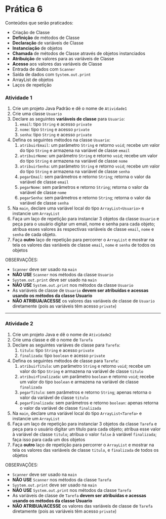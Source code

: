 # Prática 6



Conteúdos que serão praticados:

- Criação de Classe
- **Definição** de métodos de Classe
- **Declaração** de variáveis de Classe
- **Instanciação** de objetos
- **Chamada** de métodos de Classe através de objetos instanciados
- **Atribuição** de valores para as variáveis de Classe
- **Acesso** aos valores das variáveis de Classe
- Entrada de dados com `Scanner`
- Saída de dados com `System.out.print`
- ArrayList de objetos
- Laços de repetição



### Atividade 1



1. Crie um projeto Java Padrão e dê o nome de `Atividade1`
2. Crie uma classe `Usuario`
3. Declare as seguintes **variáveis de classe** para `Usuario`:
   1. `email`: tipo `String` e acesso `private` 
   2. `nome`: tipo `String` e acesso `private` 
   3. `senha`: tipo `String` e acesso `private`
4. Defina os seguintes métodos na classe `Usuario`:
   1. `atribuirEmail`: um parâmetro `String` e retorno `void`; recebe um valor do tipo `String` e armazena na variável de classe `email`
   2. `atribuirNome`: um parâmetro `String` e retorno `void`; recebe um valor do tipo `String` e armazena na variável de classe `nome`
   3. `atribuirSenha`: um parâmetro `String` e retorno `void`; recebe um valor do tipo `String` e armazena na variável de classe `senha`
   4. `pegarEmail`: sem parâmetros e retorno `String`; retorna o valor da variável de classe `email`
   5. `pegarNome`: sem parâmetros e retorno `String`; retorna o valor da variável de classe `nome`
   6. `pegarSenha`: sem parâmetros e retorno `String`; retorna o valor da variável de classe `senha`
5. Na `main`, declare uma variável local do tipo `ArrayList<Usuario>` e instancie um `ArrayList` 
6. Faça um laço de repetição para instanciar 3 objetos da classe `Usuario` e peça para o usuário digitar um email, nome e senha para cada objeto; atribua esses valores às respectivas variáveis de classe `email`, `nome` e `senha` de cada objeto.
7. Faça **outro** laço de repetição para percorrer o `ArrayList`  e mostrar na tela os valores das variáveis de classe  `email`, `nome` e `senha` de todos os objetos

OBSERVAÇÕES:

- `Scanner` deve ser usado na `main`
- **NÃO USE** `Scanner` nos métodos da classe `Usuario`
- `System.out.print` deve ser usado na `main` 
- **NÃO USE** `System.out.print` nos métodos da classe `Usuario`
- As variáveis de classe de `Usuario` **devem ser atribuídas e acessas usando os métodos da classe Usuario**
- **NÃO ATRIBUA/ACESSE** os valores das variáveis de classe de `Usuario` diretamente (pois as variáveis têm acesso `private`)



---



### Atividade 2



1. Crie um projeto Java e dê o nome de `Atividade2` 
2. Crie uma classe e dê o nome de `Tarefa` 
3. Declare as seguintes variáves de classe para `Tarefa`:
   1. `titulo`: tipo `String` e acesso `private`
   2. `finalizada`: tipo `boolean` e acesso `private`
4. Defina os seguintes métodos de classe para `Tarefa`:
   1. `atribuirTitulo`: um parâmetro `String` e retorno `void`; recebe um valor do tipo `String` e armazena na variável de classe `titulo` 
   2. `atribuirFinalizada`: um parâmetro `boolean` e retorno `void`; recebe um valor do tipo `boolean` e armazena na variável de classe `finalizada`
   3. `pegarTitulo`: sem parâmetros e retorno `String`; apenas retorna o valor da variável de classe `titulo`
   4. `pegarFinalizada`: sem parâmetros e retorno `boolean`: apenas retorna o valor da variável de classe `finalizada`
5. Na `main`, declare uma variável local do tipo `ArrayList<Tarefa>` e instancie um `ArrayList`
6. Faça um laço de repetição para instanciar 3 objetos da classe `Tarefa` e peça para o usuário digitar um titulo para cada objeto; atribua esse valor à variável de classe `titulo`; atribua o valor `false` à variável `finalizada`; faça isso para cada um dos objetos
7. Faça **outro** laço de repetição para percorrer o `ArrayList`  e mostrar na tela os valores das variáveis de classe  `titulo`, e `finalizada` de todos os objetos

OBSERVAÇÕES:

- `Scanner` deve ser usado na `main`
- **NÃO USE** `Scanner` nos métodos da classe `Tarefa`
- `System.out.print` deve ser usado na `main` 
- **NÃO USE** `System.out.print` nos métodos da classe `Tarefa`
- As variáveis de classe de `Tarefa` **devem ser atribuídas e acessas usando os métodos da classe Usuario**
- **NÃO ATRIBUA/ACESSE** os valores das variáveis de classe de `Tarefa` diretamente (pois as variáveis têm acesso `private`)

